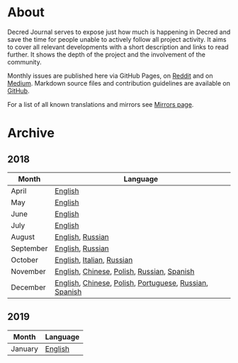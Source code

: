 # About

Decred Journal serves to expose just how much is happening in Decred and save the time for people unable to actively follow all project activity. It aims to cover all relevant developments with a short description and links to read further. It shows the depth of the project and the involvement of the community.

Monthly issues are published here via GitHub Pages, on [Reddit](https://www.reddit.com/r/decred/search?q=decred+journal&restrict_sr=on&t=all&sort=new) and on [Medium](https://medium.com/decred/journals/home). Markdown source files and contribution guidelines are available on [GitHub](https://github.com/xaur/decred-news).

For a list of all known translations and mirrors see [Mirrors page](mirrors.md).

# Archive

## 2018

Month|Language
---|---
April|[English](journal/201804.md)|
May|[English](journal/201805.md)|
June|[English](journal/201806.md)|
July|[English](journal/201807.md)|
August|[English](journal/201808.md), [Russian](https://medium.com/decred-russia/decred-journal-%D0%B0%D0%B2%D0%B3%D1%83%D1%81%D1%82-2018-8375e838954)
September|[English](journal/201809.md), [Russian](https://medium.com/decred-russia/decred-journal-%D1%81%D0%B5%D0%BD%D1%82%D1%8F%D0%B1%D1%80%D1%8C-2018-4967ddfd5033)
October|[English](journal/201810.md), [Italian](https://medium.com/decred-ita/decred-journal-ottobre-2018-a68e88c926ff), [Russian](https://medium.com/decred-russia/decred-journal-%D0%BE%D0%BA%D1%82%D1%8F%D0%B1%D1%80%D1%8C-2018-1eeffc65344c)
November|[English](journal/201811.md), [Chinese](https://www.jianshu.com/p/32721d65d462), [Polish](https://github.com/artikozel/DecredJournalPL/blob/master/journal/201811_DecredJournalPL.md), [Russian](https://medium.com/decred-russia/decred-journal-%D0%BD%D0%BE%D1%8F%D0%B1%D1%80%D1%8C-2018-d0aceacfd72a), [Spanish](https://medium.com/@decred_es/revista-decred-noviembre-2018-a3e52c5fc1a9)
December|[English](journal/201812.md), [Chinese](https://www.jianshu.com/p/65e7a83ac27c), [Polish](https://github.com/artikozel/DecredJournalPL/blob/master/journal/201812_DecredJournalPL.md), [Portuguese](https://medium.com/@maiconjunge/jornal-decred-dezembro-de-2018-947c616b894f), [Russian](https://medium.com/decred-russia/decred-journal-%D0%B4%D0%B5%D0%BA%D0%B0%D0%B1%D1%80%D1%8C-2018-9528f7a9d24d), [Spanish](https://medium.com/@decred_es/revista-decred-diciembre-2018-79093f957aac)

## 2019

Month|Language
---|---
January|[English](journal/201901.md)|
